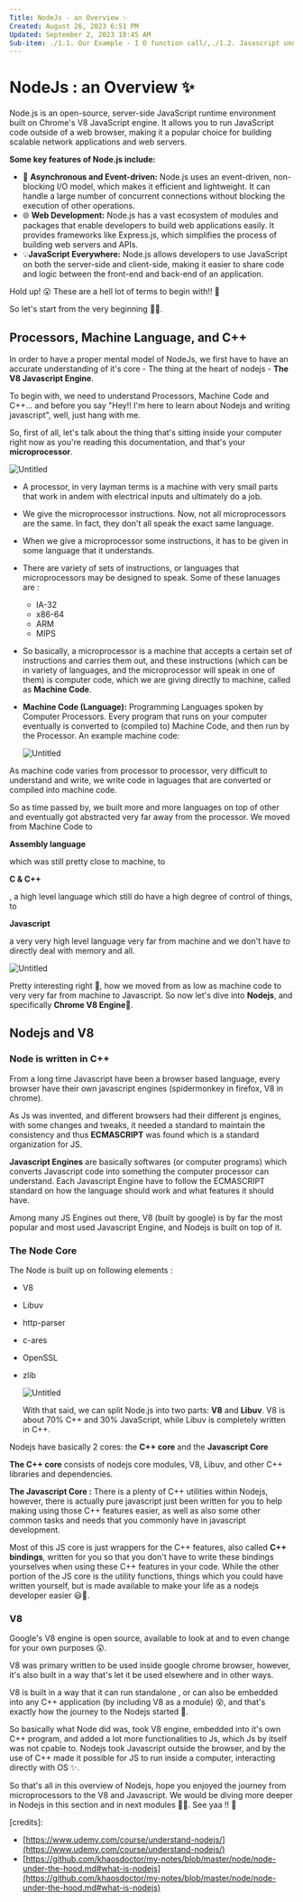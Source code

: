 ```yaml
---
Title: NodeJs - an Overview ✨
Created: August 26, 2023 6:51 PM
Updated: September 2, 2023 10:45 AM
Sub-item: ./1.1. Our Example - I O function call/,./1.2. Javascript under the hood/,./1.3. Libuv & Eventloop/
---
```

# NodeJs : an Overview ✨

Node.js is an open-source, server-side JavaScript runtime environment built on Chrome's V8 JavaScript engine. It allows you to run JavaScript code outside of a web browser, making it a popular choice for building scalable network applications and web servers.

**Some key features of Node.js include:**

- 🚀 **Asynchronous and Event-driven:** Node.js uses an event-driven, non-blocking I/O model, which makes it efficient and lightweight. It can handle a large number of concurrent connections without blocking the execution of other operations.
- 🌐 **Web Development:** Node.js has a vast ecosystem of modules and packages that enable developers to build web applications easily. It provides frameworks like Express.js, which simplifies the process of building web servers and APIs.
- 💡**JavaScript Everywhere:** Node.js allows developers to use JavaScript on both the server-side and client-side, making it easier to share code and logic between the front-end and back-end of an application.

Hold up! 😮 These are a hell lot of terms to begin with!! 🤯

So let's start from the very beginning 🌟🚀.

## Processors, Machine Language, and C++

In order to have a proper mental model of NodeJs, we first have to have an accurate understanding of it's core - The thing at the heart of nodejs - **The V8 Javascript Engine**.

To begin with, we need to understand Processors, Machine Code and C++... and before you say "Hey!! I'm here to learn about Nodejs and writing javascript", well, just hang with me.

So, first of all, let's talk about the thing that's sitting inside your computer right now as you're reading this documentation, and that's your **microprocessor**.

![Untitled](./assets/Untitled.png)

- A processor, in very layman terms is a machine with very small parts that work in andem with electrical inputs and ultimately do a job.
- We give the microprocessor instructions. Now, not all microprocessors are the same. In fact, they don't all speak the exact same language.
- When we give a microprocessor some instructions, it has to be given in some language that it understands.
- There are variety of sets of instructions, or languages that microprocessors may be designed to speak. Some of these lanuages are :
    - IA-32
    - x86-64
    - ARM
    - MIPS
- So basically, a microprocessor is a machine that accepts a certain set of instructions and carries them out, and these instructions (which can be in variety of languages, and the microprocessor will speak in one of them) is computer code, which we are giving directly to machine, called as **Machine Code**.
- **Machine Code (Language):** Programming Languages spoken by Computer Processors. Every program that runs on your computer eventually is converted to (compiled to) Machine Code, and then run by the Processor.
An example machine code:
    
    ![Untitled](./assets/Untitled%201.png)
    

As machine code varies from processor to processor, very difficult to understand and write, we write code in laguages that are converted or compiled into machine code.

So as time passed by, we built more and more languages on top of other and eventually got abstracted very far away from the processor. We moved from Machine Code to

**Assembly language**

which was still pretty close to machine, to

**C & C++**

, a high level language which still do have a high degree of control of things, to

**Javascript**

a very very high level language very far from machine and we don't have to directly deal with memory and all.

![Untitled](./assets/Untitled%202.png)

Pretty interesting right 💫, how we moved from as low as machine code to very very far from machine to Javascript. So now let's dive into **Nodejs**, and specifically **Chrome V8 Engine**🚀.

## Nodejs and V8

### Node is written in C++

From a long time Javascript have been a browser based language, every browser have their own javascript engines (spidermonkey in firefox, V8 in chrome).

As Js was invented, and different browsers had their different js engines, with some changes and tweaks, it needed a standard to maintain the consistency and thus **ECMASCRIPT** was found which is a standard organization for JS.

**Javascript Engines** are basically softwares (or computer programs) which converts Javascript code into something the computer processor can understand. Each Javascript Engine have to follow the ECMASCRIPT standard on how the language should work and what features it should have.

Among many JS Engines out there, V8 (built by google) is by far the most popular and most used Javascript Engine, and Nodejs is built on top of it.

### The Node Core

The Node is built up on following elements :

- V8
- Libuv
- http-parser
- c-ares
- OpenSSL
- zlib
    
    ![Untitled](./assets/Untitled%203.png)
    
    With that said, we can split Node.js into two parts: **V8** and **Libuv**. V8 is about 70% C++ and 30% JavaScript, while Libuv is completely written in C++.
    

Nodejs have basically 2 cores: the **C++ core** and the **Javascript Core**

**The C++ core** consists of nodejs core modules, V8, Libuv, and other C++ libraries and dependencies.

**The Javascript Core :** There is a plenty of C++ utilities within Nodejs, however, there is actually pure javascript just been written for you to help making using those C++ features easier, as well as also some other common tasks and needs that you commonly have in javascript development.

Most of this JS core is just wrappers for the C++ features, also called **C++ bindings**, written for you so that you don't have to write these bindings yourselves when using these C++ features in your code.
While the other portion of the JS core is the utility functions, things which you could have written yourself, but is made available to make your life as a nodejs developer easier 😃🌟.

### V8

Google's V8 engine is open source, available to look at and to even change for your own purposes 😲.

V8 was primary written to be used inside google chrome browser, however, it's also built in a way that's let it be used elsewhere and in other ways.

V8 is built in a way that it can run standalone , or can also be embedded into any C++ application (by including V8 as a module) 😵, and that's exactly how the journey to the Nodejs started 🌟.

So basically what Node did was, took V8 engine, embedded into it's own C++ program, and added a lot more functionalities to Js, which Js by itself was not cpable to.
Nodejs took Javascript outside the browser, and by the use of C++ made it possible for JS to run inside a computer, interacting directly with OS ✨.

So that's all in this overview of Nodejs, hope you enjoyed the journey from microprocessors to the V8 and Javascript. We would be diving more deeper in Nodejs in this section and in next modules 🌟💥. See yaa !! 👋

[credits]: 

- [https://www.udemy.com/course/understand-nodejs/](https://www.udemy.com/course/understand-nodejs/)
- [https://github.com/khaosdoctor/my-notes/blob/master/node/node-under-the-hood.md#what-is-nodejs](https://github.com/khaosdoctor/my-notes/blob/master/node/node-under-the-hood.md#what-is-nodejs)